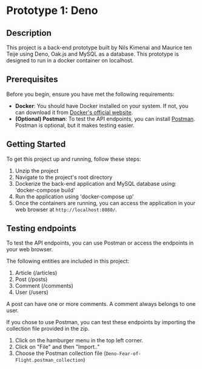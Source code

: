 # Prototype 1: Deno

## Description

This project is a back-end prototype built by Nils Kimenai and Maurice ten Teije
using Deno, Oak.js and MySQL as a database. This prototype is designed to run in
a docker container on localhost.

## Prerequisites

Before you begin, ensure you have met the following requirements:

- **Docker**: You should have Docker installed on your system. If not, you can
  download it from
  [Docker's official website](https://www.docker.com/products/docker-desktop/).
- **(Optional) Postman**: To test the API endpoints, you can install
  [Postman](https://www.postman.com/downloads/). Postman is optional, but it
  makes testing easier.

## Getting Started

To get this project up and running, follow these steps:

1. Unzip the project
2. Navigate to the project's root directory
3. Dockerize the back-end application and MySQL database using: 'docker-compose
   build'
4. Run the application using 'docker-compose up'
5. Once the containers are running, you can access the application in your web
   browser at `http://localhost:8080/`.

## Testing endpoints

To test the API endpoints, you can use Postman or access the endpoints in your
web browser.

The following entities are included in this project:

1. Article (/articles)
2. Post (/posts)
3. Comment (/comments)
4. User (/users)

A post can have one or more comments. A comment always belongs to one user.

If you chose to use Postman, you can test these endpoints by importing the
collection file provided in the zip.

1. Click on the hamburger menu in the top left corner.
2. Click on "File" and then "Import.."
3. Choose the Postman collection file (`Deno-Fear-of-Flight.postman_collection`)
